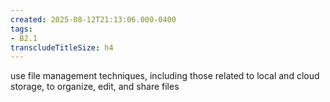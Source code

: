 ```yaml
---
created: 2025-08-12T21:13:06.000-0400
tags:
- B2.1
transcludeTitleSize: h4
---
```


use file management techniques, including those related to local and cloud storage, to organize, edit, and share files